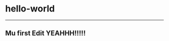 # hello-world
--------------------------------------
  Mu first Edit YEAHHH!!!!!
--------------------------------------
